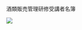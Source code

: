 酒類販売管理研修受講者名簿

![](https://www.nta.go.jp/tmp/536243f5-4e93-4d97-9a4c-1093bbb1c400/images/e2632e3b12ce4b371b8debe365582186987d14dabf53a02a76f52b88c83ec397.jpg)